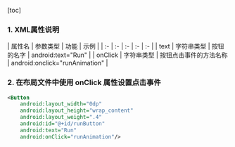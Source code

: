 [toc]

### 1. XML属性说明

| 属性名 | 参数类型 | 功能 | 示例 |
| :- | :- | :- | :- | :- |
| text | 字符串类型 | 按钮的名字 | android:text="Run" |
| onClick | 字符串类型 | 按钮点击事件的方法名称 | android:onclick="runAnimation" |

### 2. 在布局文件中使用 onClick 属性设置点击事件

```xml
<Button
    android:layout_width="0dp"
    android:layout_height="wrap_content"
    android:layout_weight=".4"
    android:id="@+id/runButton"
    android:text="Run"
    android:onClick="runAnimation"/>
```